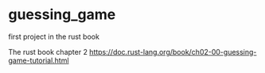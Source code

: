 # guessing_game
first project in the rust book

The rust book chapter 2
https://doc.rust-lang.org/book/ch02-00-guessing-game-tutorial.html

